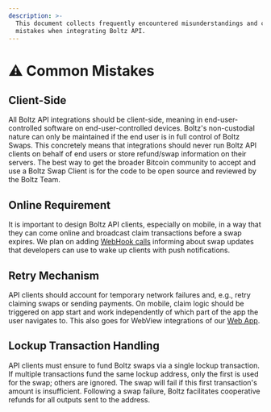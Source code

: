 ```yaml
---
description: >-
  This document collects frequently encountered misunderstandings and common
  mistakes when integrating Boltz API.
---
```


# ⚠️ Common Mistakes

## Client-Side

All Boltz API integrations should be client-side, meaning in end-user-controlled software on end-user-controlled devices. Boltz's non-custodial nature can only be maintained if the end user is in full control of Boltz Swaps. This concretely means that integrations should never run Boltz API clients on behalf of end users or store refund/swap information on their servers. The best way to get the broader Bitcoin community to accept and use a Boltz Swap Client is for the code to be open source and reviewed by the Boltz Team.

## Online Requirement

It is important to design Boltz API clients, especially on mobile, in a way that they can come online and broadcast claim transactions before a swap expires. We plan on adding [WebHook calls](https://github.com/BoltzExchange/boltz-backend/issues/605) informing about swap updates that developers can use to wake up clients with push notifications.

## Retry Mechanism

API clients should account for temporary network failures and, e.g., retry claiming swaps or sending payments. On mobile, claim logic should be triggered on app start and work independently of which part of the app the user navigates to. This also goes for WebView integrations of our [Web App](https://github.com/BoltzExchange/boltz-web-app).

## Lockup Transaction Handling

API clients must ensure to fund Boltz swaps via a single lockup transaction. If multiple transactions fund the same lockup address, only the first is used for the swap; others are ignored. The swap will fail if this first transaction's amount is insufficient. Following a swap failure, Boltz facilitates cooperative refunds for all outputs sent to the address.
